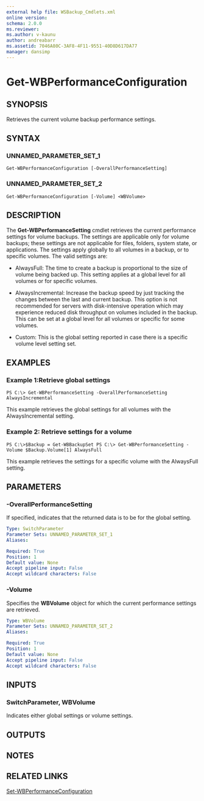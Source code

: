 ```yaml
---
external help file: WSBackup_Cmdlets.xml
online version: 
schema: 2.0.0
ms.reviewer:
ms.author: v-kaunu
author: andreabarr
ms.assetid: 7046A80C-3AF8-4F11-9551-40D8D617DA77
manager: dansimp
---
```


# Get-WBPerformanceConfiguration

## SYNOPSIS
Retrieves the current volume backup performance settings.

## SYNTAX

### UNNAMED_PARAMETER_SET_1
```
Get-WBPerformanceConfiguration [-OverallPerformanceSetting]
```

### UNNAMED_PARAMETER_SET_2
```
Get-WBPerformanceConfiguration [-Volume] <WBVolume>
```

## DESCRIPTION
The **Get-WBPerformanceSetting** cmdlet retrieves the current performance settings for volume backups.
The settings are applicable only for volume backups; these settings are not applicable for files, folders, system state, or applications.
The settings apply globally to all volumes in a backup, or to specific volumes.
The valid settings are: 

- AlwaysFull:  The time to create a backup is proportional to the size of volume being backed up.
This setting applies at a global level for all volumes or for specific volumes. 

- AlwaysIncremental:  Increase the backup speed by just tracking the changes between the last and current backup.
This option is not recommended for servers with disk-intensive operation which may experience reduced disk throughput on volumes included in the backup.
This can be set at a global level for all volumes or specific for some volumes. 

- Custom:  This is the global setting reported in case there is a specific volume level setting set.

## EXAMPLES

### Example 1:Retrieve global settings
```
PS C:\> Get-WBPerformanceSetting -OverallPerformanceSetting AlwaysIncremental
```

This example retrieves the global settings for all volumes with the AlwaysIncremental setting.

### Example 2: Retrieve settings for a volume
```
PS C:\>$Backup = Get-WBBackupSet PS C:\> Get-WBPerformanceSetting -Volume $Backup.Volume[1] AlwaysFull
```

This example retrieves the settings for a specific volume with the AlwaysFull setting.

## PARAMETERS

### -OverallPerformanceSetting
If specified, indicates that the returned data is to be for the global setting.

```yaml
Type: SwitchParameter
Parameter Sets: UNNAMED_PARAMETER_SET_1
Aliases: 

Required: True
Position: 1
Default value: None
Accept pipeline input: False
Accept wildcard characters: False
```

### -Volume
Specifies the **WBVolume** object for which the current performance settings are retrieved.

```yaml
Type: WBVolume
Parameter Sets: UNNAMED_PARAMETER_SET_2
Aliases: 

Required: True
Position: 1
Default value: None
Accept pipeline input: False
Accept wildcard characters: False
```

## INPUTS

### SwitchParameter, WBVolume
Indicates either global settings or volume settings.

## OUTPUTS

## NOTES

## RELATED LINKS

[Set-WBPerformanceConfiguration](./Set-WBPerformanceConfiguration.md)




